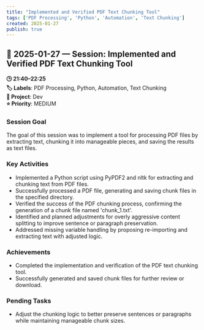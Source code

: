```yaml
---
title: "Implemented and Verified PDF Text Chunking Tool"
tags: ['PDF Processing', 'Python', 'Automation', 'Text Chunking']
created: 2025-01-27
publish: true
---
```


## 📅 2025-01-27 — Session: Implemented and Verified PDF Text Chunking Tool

**🕒 21:40–22:25**  
**🏷️ Labels**: PDF Processing, Python, Automation, Text Chunking  
**📂 Project**: Dev  
**⭐ Priority**: MEDIUM  


### Session Goal
The goal of this session was to implement a tool for processing PDF files by extracting text, chunking it into manageable pieces, and saving the results as text files.

### Key Activities
- Implemented a Python script using PyPDF2 and nltk for extracting and chunking text from PDF files.
- Successfully processed a PDF file, generating and saving chunk files in the specified directory.
- Verified the success of the PDF chunking process, confirming the generation of a chunk file named 'chunk_1.txt'.
- Identified and planned adjustments for overly aggressive content splitting to improve sentence or paragraph preservation.
- Addressed missing variable handling by proposing re-importing and extracting text with adjusted logic.

### Achievements
- Completed the implementation and verification of the PDF text chunking tool.
- Successfully generated and saved chunk files for further review or download.

### Pending Tasks
- Adjust the chunking logic to better preserve sentences or paragraphs while maintaining manageable chunk sizes.
